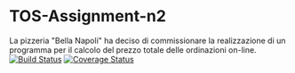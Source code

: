 # TOS-Assignment-n2
La pizzeria "Bella Napoli" ha deciso di commissionare la realizzazione di un programma per il calcolo del prezzo totale delle ordinazioni on-line.
[![Build Status](https://travis-ci.com/PardeepOne/TOS-Assignment-n2.svg?branch=master)](https://travis-ci.com/PardeepOne/TOS-Assignment-n2)
[![Coverage Status](https://coveralls.io/repos/github/PardeepOne/TOS-Assignment-n2/badge.svg?branch=develop)](https://coveralls.io/github/PardeepOne/TOS-Assignment-n2?branch=develop)